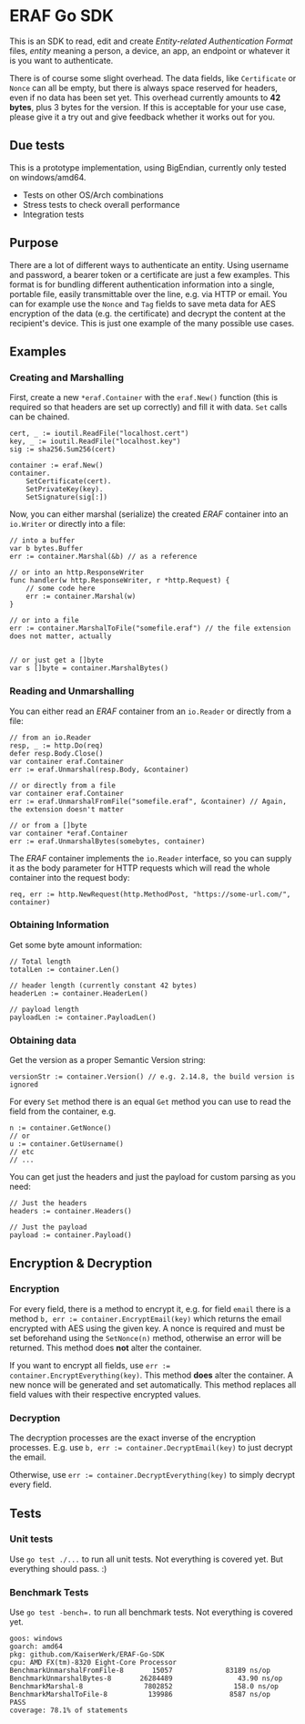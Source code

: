 # ERAF Go SDK

This is an SDK to read, edit and create *Entity-related Authentication Format* files, *entity* meaning
a person, a device, an app, an endpoint or whatever it is you want to authenticate.

There is of course some slight overhead. The data fields, like ``Certificate`` or ``Nonce`` can all
be empty, but there is always space reserved for headers, even if no data has been set yet.
This overhead currently amounts to __42 bytes__, plus 3 bytes for the version. If this is acceptable
for your use case, please give it a try out and give feedback whether it works out for you.

## Due tests

This is a prototype implementation, using BigEndian, currently only tested on windows/amd64.

* Tests on other OS/Arch combinations
* Stress tests to check overall performance
* Integration tests

## Purpose

There are a lot of different ways to authenticate an entity. Using username and password, a bearer
token or a certificate are just a few examples. This format is for bundling different 
authentication information into a single, portable file, easily transmittable over the line, e.g. 
via HTTP or email. You can for example use the ``Nonce`` and ``Tag`` fields to save meta data for AES
encryption of the data (e.g. the certificate) and decrypt the content at the recipient's device.
This is just one example of the many possible use cases.

## Examples

### Creating and Marshalling

First, create a new ``*eraf.Container`` with the ``eraf.New()`` function (this is required so that 
headers are set up correctly) and fill it with data. ``Set`` calls can be chained.

```golang
cert, _ := ioutil.ReadFile("localhost.cert")
key, _ := ioutil.ReadFile("localhost.key")
sig := sha256.Sum256(cert)

container := eraf.New()
container.
	SetCertificate(cert).
	SetPrivateKey(key).
	SetSignature(sig[:])
```

Now, you can either marshal (serialize) the created *ERAF* container into an ``io.Writer`` 
or directly into a file:

```golang
// into a buffer
var b bytes.Buffer
err := container.Marshal(&b) // as a reference

// or into an http.ResponseWriter
func handler(w http.ResponseWriter, r *http.Request) {
	// some code here
	err := container.Marshal(w)
}

// or into a file
err := container.MarshalToFile("somefile.eraf") // the file extension does not matter, actually


// or just get a []byte
var s []byte = container.MarshalBytes()
```

### Reading and Unmarshalling

You can either read an *ERAF* container from an ``io.Reader`` or directly from a file:

```golang
// from an io.Reader
resp, _ := http.Do(req)
defer resp.Body.Close()
var container eraf.Container
err := eraf.Unmarshal(resp.Body, &container)

// or directly from a file
var container eraf.Container
err := eraf.UnmarshalFromFile("somefile.eraf", &container) // Again, the extension doesn't matter

// or from a []byte
var container *eraf.Container
err := eraf.UnmarshalBytes(somebytes, container)
```

The *ERAF* container implements the ``io.Reader`` interface, so you can supply it as the 
body parameter for HTTP requests which will read the whole container into the request body:

```golang
req, err := http.NewRequest(http.MethodPost, "https://some-url.com/", container)
```

### Obtaining Information

Get some byte amount information:

```golang
// Total length
totalLen := container.Len()

// header length (currently constant 42 bytes)
headerLen := container.HeaderLen()

// payload length
payloadLen := container.PayloadLen()
```

### Obtaining data

Get the version as a proper Semantic Version string:

```golang
versionStr := container.Version() // e.g. 2.14.8, the build version is ignored
```

For every ``Set`` method there is an equal ``Get`` method you can use to read the field from
the container, e.g.

```golang
n := container.GetNonce()
// or
u := container.GetUsername()
// etc
// ...
```

You can get just the headers and just the payload for custom parsing as you need:

```golang
// Just the headers
headers := container.Headers()

// Just the payload
payload := container.Payload()
```

## Encryption & Decryption

### Encryption

For every field, there is a method to encrypt it, e.g. for field ``email`` there is a method
``b, err := container.EncryptEmail(key)`` which returns the email encrypted with AES using 
the given key.
A nonce is required and must be set beforehand using the ``SetNonce(n)`` method, otherwise an 
error will be returned. This method does **not** alter the container.

If you want to encrypt all fields, use ``err := container.EncryptEverything(key)``. This method
**does** alter the container. A new nonce will be generated and set automatically.
This method replaces all field values with their respective encrypted values.

### Decryption

The decryption processes are the exact inverse of the encryption processes. E.g. use
``b, err := container.DecryptEmail(key)`` to just decrypt the email.

Otherwise, use ``err := container.DecryptEverything(key)`` to simply decrypt every field.

## Tests

### Unit tests

Use ``go test ./...`` to run all unit tests. Not everything is covered yet. 
But everything should pass. :)

### Benchmark Tests

Use ``go test -bench=.`` to run all benchmark tests. Not everything is covered yet.

```
goos: windows
goarch: amd64
pkg: github.com/KaiserWerk/ERAF-Go-SDK
cpu: AMD FX(tm)-8320 Eight-Core Processor
BenchmarkUnmarshalFromFile-8       15057             83189 ns/op
BenchmarkUnmarshalBytes-8       26284489                43.90 ns/op
BenchmarkMarshal-8               7802852               158.0 ns/op
BenchmarkMarshalToFile-8          139986              8587 ns/op
PASS
coverage: 78.1% of statements
```